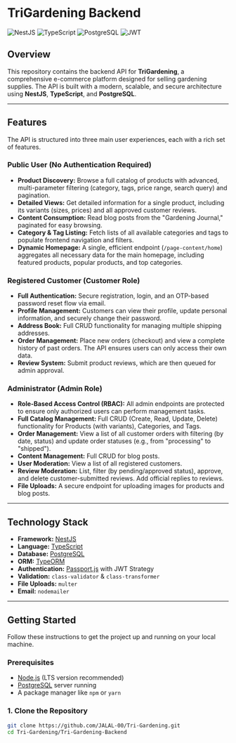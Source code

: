 # TriGardening Backend

![NestJS](https://img.shields.io/badge/NestJS-%23E0234E.svg?style=for-the-badge&logo=nestjs&logoColor=white)
![TypeScript](https://img.shields.io/badge/TypeScript-007ACC?style=for-the-badge&logo=typescript&logoColor=white)
![PostgreSQL](https://img.shields.io/badge/PostgreSQL-316192?style=for-the-badge&logo=postgresql&logoColor=white)
![JWT](https://img.shields.io/badge/JWT-black?style=for-the-badge&logo=JSON%20web%20tokens)

## Overview

This repository contains the backend API for **TriGardening**, a comprehensive e-commerce platform designed for selling gardening supplies. The API is built with a modern, scalable, and secure architecture using **NestJS**, **TypeScript**, and **PostgreSQL**.

---

## Features

The API is structured into three main user experiences, each with a rich set of features.

### **Public User (No Authentication Required)**
- **Product Discovery:** Browse a full catalog of products with advanced, multi-parameter filtering (category, tags, price range, search query) and pagination.
- **Detailed Views:** Get detailed information for a single product, including its variants (sizes, prices) and all approved customer reviews.
- **Content Consumption:** Read blog posts from the "Gardening Journal," paginated for easy browsing.
- **Category & Tag Listing:** Fetch lists of all available categories and tags to populate frontend navigation and filters.
- **Dynamic Homepage:** A single, efficient endpoint (`/page-content/home`) aggregates all necessary data for the main homepage, including featured products, popular products, and top categories.

### **Registered Customer (Customer Role)**
- **Full Authentication:** Secure registration, login, and an OTP-based password reset flow via email.
- **Profile Management:** Customers can view their profile, update personal information, and securely change their password.
- **Address Book:** Full CRUD functionality for managing multiple shipping addresses.
- **Order Management:** Place new orders (checkout) and view a complete history of past orders. The API ensures users can only access their own data.
- **Review System:** Submit product reviews, which are then queued for admin approval.

### **Administrator (Admin Role)**
- **Role-Based Access Control (RBAC):** All admin endpoints are protected to ensure only authorized users can perform management tasks.
- **Full Catalog Management:** Full CRUD (Create, Read, Update, Delete) functionality for Products (with variants), Categories, and Tags.
- **Order Management:** View a list of all customer orders with filtering (by date, status) and update order statuses (e.g., from "processing" to "shipped").
- **Content Management:** Full CRUD for blog posts.
- **User Moderation:** View a list of all registered customers.
- **Review Moderation:** List, filter (by pending/approved status), approve, and delete customer-submitted reviews. Add official replies to reviews.
- **File Uploads:** A secure endpoint for uploading images for products and blog posts.

---

## Technology Stack

- **Framework:** [NestJS](https://nestjs.com/)
- **Language:** [TypeScript](https://www.typescriptlang.org/)
- **Database:** [PostgreSQL](https://www.postgresql.org/)
- **ORM:** [TypeORM](https://typeorm.io/)
- **Authentication:** [Passport.js](https://www.passportjs.org/) with JWT Strategy
- **Validation:** `class-validator` & `class-transformer`
- **File Uploads:** `multer`
- **Email:** `nodemailer`

---

## Getting Started

Follow these instructions to get the project up and running on your local machine.

### **Prerequisites**
- [Node.js](https://nodejs.org/) (LTS version recommended)
- [PostgreSQL](https://www.postgresql.org/download/) server running
- A package manager like `npm` or `yarn`

### **1. Clone the Repository**
```bash
git clone https://github.com/JALAL-00/Tri-Gardening.git
cd Tri-Gardening/Tri-Gardening-Backend
